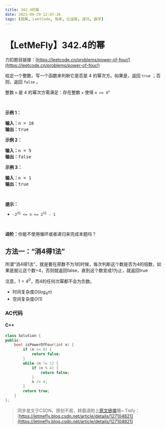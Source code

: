 ```yaml
---
title: 342.4的幂
date: 2022-09-29 12:47:26
tags: [题解, LeetCode, 简单, 位运算, 递归, 数学]
---
```


# 【LetMeFly】342.4的幂

力扣题目链接：[https://leetcode.cn/problems/power-of-four/](https://leetcode.cn/problems/power-of-four/)

<p>给定一个整数，写一个函数来判断它是否是 4 的幂次方。如果是，返回 <code>true</code> ；否则，返回 <code>false</code> 。</p>

<p>整数 <code>n</code> 是 4 的幂次方需满足：存在整数 <code>x</code> 使得 <code>n == 4<sup>x</sup></code></p>

<p>&nbsp;</p>

<p><strong>示例 1：</strong></p>

<pre>
<strong>输入：</strong>n = 16
<strong>输出：</strong>true
</pre>

<p><strong>示例 2：</strong></p>

<pre>
<strong>输入：</strong>n = 5
<strong>输出：</strong>false
</pre>

<p><strong>示例 3：</strong></p>

<pre>
<strong>输入：</strong>n = 1
<strong>输出：</strong>true
</pre>

<p>&nbsp;</p>

<p><strong>提示：</strong></p>

<ul>
	<li><code>-2<sup>31</sup> &lt;= n &lt;= 2<sup>31</sup> - 1</code></li>
</ul>

<p>&nbsp;</p>

<p><strong>进阶：</strong>你能不使用循环或者递归来完成本题吗？</p>


    
## 方法一：“消4得1法”

所谓“消4得1法”，就是要在原数不为1的时候，每次判断这个数是否为4的倍数，如果是就让这个数÷4，否则就返回false，直到这个数变成1为止，就返回true

注意，$1=4^0$，而$4$的任何次幂都不会为负数。

+ 时间复杂度$O(log_4n)$
+ 空间复杂度$O(1)$

### AC代码

#### C++

```cpp
class Solution {
public:
    bool isPowerOfFour(int n) {
        if (n <= 0) {
            return false;
        }
        while (n != 1) {
            if (n % 4) {
                return false;
            }
            n /= 4;
        }
        return true;
    }
};
```

> 同步发文于CSDN，原创不易，转载请附上[原文链接](https://leetcode.letmefly.xyz/2022/09/29/LeetCode%200342.4%E7%9A%84%E5%B9%82/)哦~
> Tisfy：[https://letmefly.blog.csdn.net/article/details/127104821](https://letmefly.blog.csdn.net/article/details/127104821)
